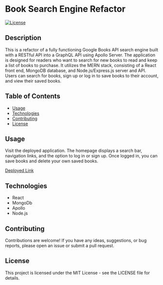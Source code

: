 # Book Search Engine Refactor

[![License](https://img.shields.io/badge/License-MIT-yellow.svg)](https://opensource.org/licenses/MIT)

## Description
This is a refactor of a fully functioning Google Books API search engine built with a RESTful API into a GraphQL API using Apollo Server. The application is designed for readers who want to search for new books to read and keep a list of books to purchase. It utilizes the MERN stack, consisting of a React front end, MongoDB database, and Node.js/Express.js server and API. Users can search for books, sign up or log in to save books to their account, and view their saved books.

## Table of Contents
- [Usage](#usage)
- [Technologies](#technologies)
- [Contributing](#contributing)
- [License](#license)

## Usage
Visit the deployed application. The homepage displays a search bar, navigation links, and the option to log in or sign up. Once logged in, you can save books and delete your own saved books.

[Deployed Link](https://shrouded-beach-51381-8a380f4bede0.herokuapp.com/)


## Technologies
- React
- MongoDb
- Apollo
- Node.js



## Contributing
Contributions are welcome! If you have any ideas, suggestions, or bug reports, please open an issue or submit a pull request.

## License
This project is licensed under the MIT License - see the LICENSE file for details.

